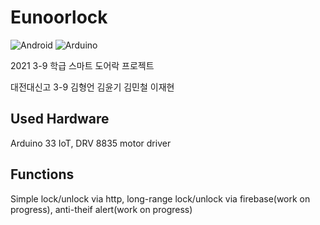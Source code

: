 # Eunoorlock

![Android](https://img.shields.io/badge/Android-3DDC84?style=flat-square&logo=Android&logoColor=white)
![Arduino](https://img.shields.io/badge/Arduino-00979D?style=flat-square&logo=Arduino&logoColor=white)

2021 3-9 학급 스마트 도어락 프로젝트

대전대신고 3-9 김형언 김윤기 김민철 이재현


Used Hardware
--------------

Arduino 33 IoT, DRV 8835 motor driver

Functions
---------

Simple lock/unlock via http, long-range lock/unlock via firebase(work on progress), anti-theif alert(work on progress)
